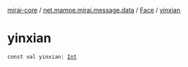 [mirai-core](../../index.md) / [net.mamoe.mirai.message.data](../index.md) / [Face](index.md) / [yinxian](./yinxian.md)

# yinxian

`const val yinxian: `[`Int`](https://kotlinlang.org/api/latest/jvm/stdlib/kotlin/-int/index.html)